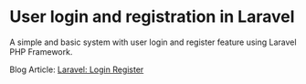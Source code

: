 User login and registration in Laravel
========

A simple and basic system with user login and register feature using Laravel PHP Framework.

Blog Article: [Laravel: Login Register](http://blog.chapagain.com.np/laravel-login-register-beginner-tutorial/)
